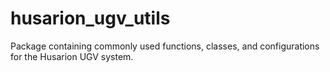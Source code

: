 # husarion_ugv_utils

Package containing commonly used functions, classes, and configurations for the Husarion UGV system.
